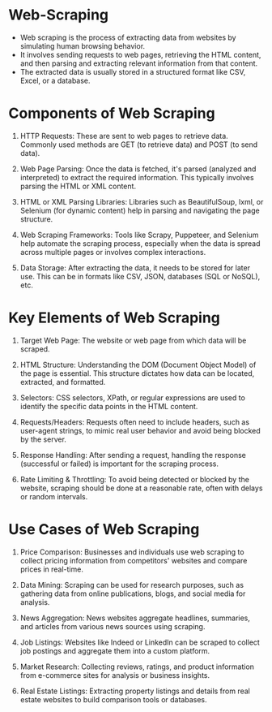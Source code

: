 # Web-Scraping
- Web scraping is the process of extracting data from websites by simulating human browsing behavior. 
 - It involves sending requests to web pages, retrieving the HTML content, and then parsing and extracting relevant information from that content. 
 - The extracted data is usually stored in a structured format like CSV, Excel, or a database.


 # Components of Web Scraping

1. HTTP Requests: These are sent to web pages to retrieve data. Commonly used methods are GET (to retrieve data) and POST (to send data).

2. Web Page Parsing: Once the data is fetched, it's parsed (analyzed and interpreted) to extract the required information. This typically involves parsing the HTML or XML content.

3. HTML or XML Parsing Libraries: Libraries such as BeautifulSoup, lxml, or Selenium (for dynamic content) help in parsing and navigating the page structure.

4. Web Scraping Frameworks: Tools like Scrapy, Puppeteer, and Selenium help automate the scraping process, especially when the data is spread across multiple pages or involves complex interactions.

5. Data Storage: After extracting the data, it needs to be stored for later use. This can be in formats like CSV, JSON, databases (SQL or NoSQL), etc.


# Key Elements of Web Scraping

1. Target Web Page: The website or web page from which data will be scraped.

2. HTML Structure: Understanding the DOM (Document Object Model) of the page is essential. This structure dictates how data can be located, extracted, and formatted.

3. Selectors: CSS selectors, XPath, or regular expressions are used to identify the specific data points in the HTML content.

4. Requests/Headers: Requests often need to include headers, such as user-agent strings, to mimic real user behavior and avoid being blocked by the server.

5. Response Handling: After sending a request, handling the response (successful or failed) is important for the scraping process.

6. Rate Limiting & Throttling: To avoid being detected or blocked by the website, scraping should be done at a reasonable rate, often with delays or random intervals.


# Use Cases of Web Scraping

1. Price Comparison: Businesses and individuals use web scraping to collect pricing information from competitors' websites and compare prices in real-time.

2. Data Mining: Scraping can be used for research purposes, such as gathering data from online publications, blogs, and social media for analysis.

3. News Aggregation: News websites aggregate headlines, summaries, and articles from various news sources using scraping.

4. Job Listings: Websites like Indeed or LinkedIn can be scraped to collect job postings and aggregate them into a custom platform.

5. Market Research: Collecting reviews, ratings, and product information from e-commerce sites for analysis or business insights.

6. Real Estate Listings: Extracting property listings and details from real estate websites to build comparison tools or databases.